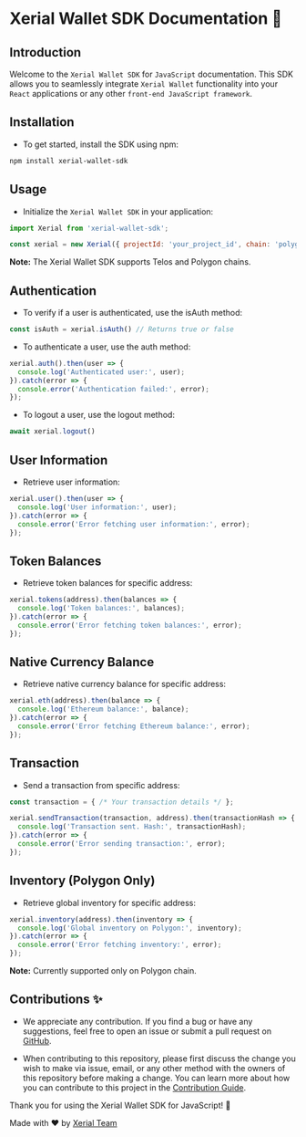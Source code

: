 # Xerial Wallet SDK Documentation 🤝

## Introduction

Welcome to the `Xerial Wallet SDK` for `JavaScript` documentation. This SDK allows you to seamlessly integrate `Xerial Wallet` functionality into your `React` applications or any other `front-end JavaScript framework`.

## Installation

- To get started, install the SDK using npm:

```bash
npm install xerial-wallet-sdk
```

## Usage

- Initialize the `Xerial Wallet SDK` in your application:

```javascript
import Xerial from 'xerial-wallet-sdk';

const xerial = new Xerial({ projectId: 'your_project_id', chain: 'polygon' });
```
**Note:** The Xerial Wallet SDK supports Telos and Polygon chains.

## Authentication

- To verify if a user is authenticated, use the isAuth method:

```javascript
const isAuth = xerial.isAuth() // Returns true or false
```

- To authenticate a user, use the auth method:

```javascript
xerial.auth().then(user => {
  console.log('Authenticated user:', user);
}).catch(error => {
  console.error('Authentication failed:', error);
});
```

- To logout a user, use the logout method:

```javascript
await xerial.logout()
```

## User Information

- Retrieve user information:

```javascript
xerial.user().then(user => {
  console.log('User information:', user);
}).catch(error => {
  console.error('Error fetching user information:', error);
});
```

## Token Balances

- Retrieve token balances for specific address:

```javascript
xerial.tokens(address).then(balances => {
  console.log('Token balances:', balances);
}).catch(error => {
  console.error('Error fetching token balances:', error);
});
```

## Native Currency Balance

- Retrieve native currency balance for specific address:

```javascript
xerial.eth(address).then(balance => {
  console.log('Ethereum balance:', balance);
}).catch(error => {
  console.error('Error fetching Ethereum balance:', error);
});
```

## Transaction

- Send a transaction from specific address:

```javascript
const transaction = { /* Your transaction details */ };

xerial.sendTransaction(transaction, address).then(transactionHash => {
  console.log('Transaction sent. Hash:', transactionHash);
}).catch(error => {
  console.error('Error sending transaction:', error);
});
```

## Inventory (Polygon Only)

- Retrieve global inventory for specific address:

```javascript
xerial.inventory(address).then(inventory => {
  console.log('Global inventory on Polygon:', inventory);
}).catch(error => {
  console.error('Error fetching inventory:', error);
});
```

**Note:** Currently supported only on Polygon chain.

## Contributions ✨

- We appreciate any contribution. If you find a bug or have any suggestions, feel free to open an issue or submit a pull request on [GitHub](https://github.com/xerial-games/wallet-sdk).

- When contributing to this repository, please first discuss the change you wish to make via issue, email, or any other method with the owners of this repository before making a change. You can learn more about how you can contribute to this project in the [Contribution Guide](docs/CONTRIBUTING.md).

Thank you for using the Xerial Wallet SDK for JavaScript! 💫

Made with ❤️ by [Xerial Team](https://github.com/xerial-games)